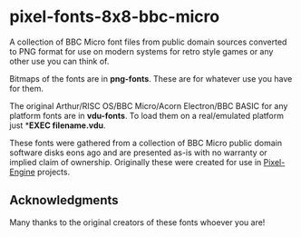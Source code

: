 # pixel-fonts-8x8-bbc-micro

A collection of BBC Micro font files from public domain sources converted to PNG format for use on modern systems for retro style games or any other use you can think of.

Bitmaps of the fonts are in **png-fonts**. These are for whatever use you have for them.

The original Arthur/RISC OS/BBC Micro/Acorn Electron/BBC BASIC for any platform fonts are in **vdu-fonts**. To load them on a real/emulated platform just ***EXEC filename.vdu**.

These fonts were gathered from a collection of BBC Micro public domain software disks eons ago and are presented as-is with no warranty or implied claim of ownership. Originally these were created for use in [Pixel-Engine](https://github.com/coraxcorvidae/Pixel-Engine/) projects.

## Acknowledgments

Many thanks to the original creators of these fonts whoever you are!
